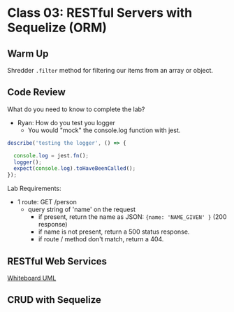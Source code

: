 # Class 03: RESTful Servers with Sequelize (ORM)

## Warm Up

Shredder `.filter` method for filtering our items from an array or object.

## Code Review

What do you need to know to complete the lab?
* Ryan: How do you test you logger
  * You would "mock" the console.log function with jest.

```js
describe('testing the logger', () => {

  console.log = jest.fn();
  logger();
  expect(console.log).toHaveBeenCalled();
});
```

Lab Requirements:
* 1 route: GET /person
  * query string of 'name' on the request
    * if present, return the name as JSON: `{name: 'NAME_GIVEN' }` (200 response)
    * if name is not present, return a 500 status response.
    * if route / method don't match, return a 404.


## RESTful Web Services

[Whiteboard UML](https://projects.invisionapp.com/freehand/document/wVDlxDWOt?saveDraft=true)

## CRUD with Sequelize
